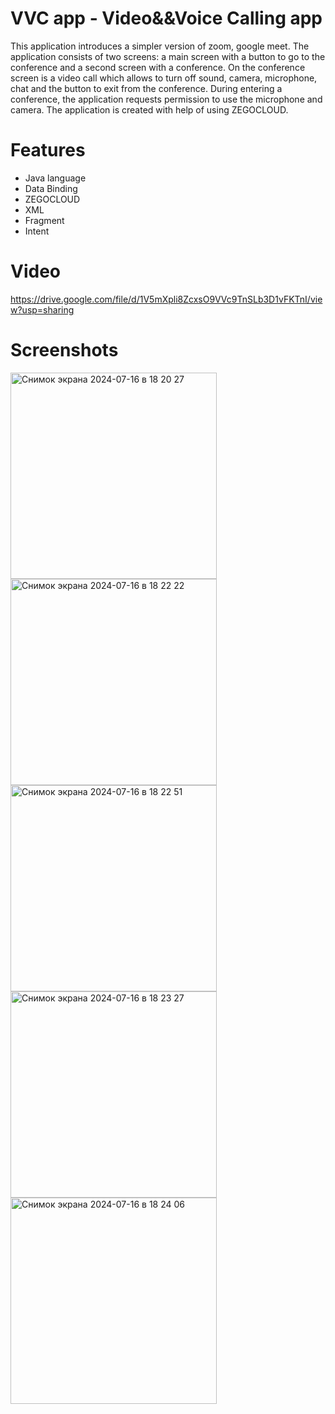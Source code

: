 # VVC app - Video&&Voice Calling app
This application introduces a simpler version of zoom, google meet. 
The application consists of two screens: a main screen with a button to go to the conference and a second screen with a conference.
On the conference screen is a video call which allows to turn off sound, camera, microphone, chat and the button to exit from the conference.
During entering a conference, the application requests permission to use the microphone and camera. The application is created with help of using ZEGOCLOUD.
# Features
- Java language
- Data Binding
- ZEGOCLOUD
- XML
- Fragment
- Intent
# Video
https://drive.google.com/file/d/1V5mXpli8ZcxsO9VVc9TnSLb3D1vFKTnI/view?usp=sharing
# Screenshots
<img width="330" alt="Снимок экрана 2024-07-16 в 18 20 27" src="https://github.com/user-attachments/assets/bed7fd78-e37e-4b40-b244-4a9c0782dfd3">
<img width="330" alt="Снимок экрана 2024-07-16 в 18 22 22" src="https://github.com/user-attachments/assets/1f7fae2a-9b16-4c71-8f2b-a0768288e94e">
<img width="330" alt="Снимок экрана 2024-07-16 в 18 22 51" src="https://github.com/user-attachments/assets/a1553ebb-3398-466e-9227-ef8189ce520d">
<img width="330" alt="Снимок экрана 2024-07-16 в 18 23 27" src="https://github.com/user-attachments/assets/c159d257-3722-4c5e-9042-8f107465b3c8">
<img width="330" alt="Снимок экрана 2024-07-16 в 18 24 06" src="https://github.com/user-attachments/assets/e8204b3a-58f2-4f0f-8387-492c37c19a40">


